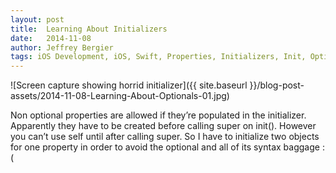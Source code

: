 ```yaml
---
layout: post
title:  Learning About Initializers
date:   2014-11-08
author: Jeffrey Bergier
tags: iOS Development, iOS, Swift, Properties, Initializers, Init, Optionals, Xcode
---
```


![Screen capture showing horrid initializer]({{ site.baseurl }}/blog-post-assets/2014-11-08-Learning-About-Optionals-01.jpg)

Non optional properties are allowed if they’re populated in the initializer. Apparently they have to be created before calling super on init(). However you can’t use self until after calling super. So I have to initialize two objects for one property in order to avoid the optional and all of its syntax baggage :(